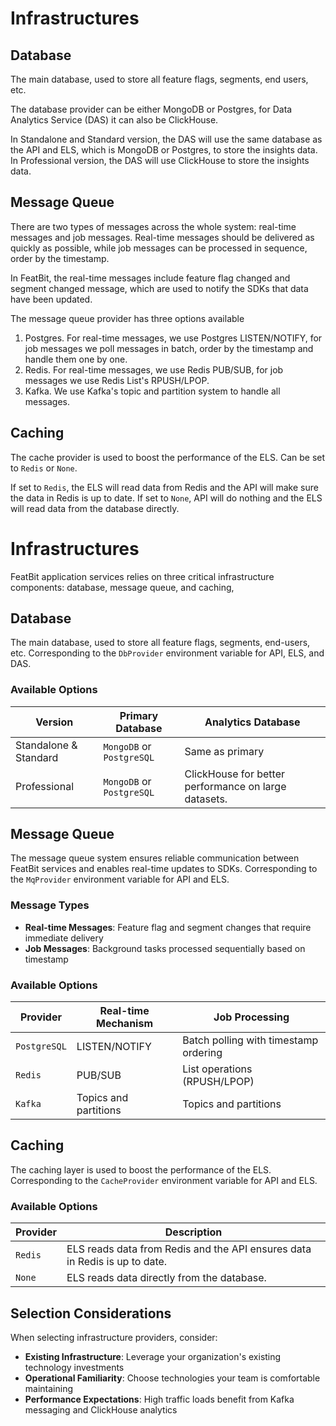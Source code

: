# Infrastructures

## Database

The main database, used to store all feature flags, segments, end users, etc.

The database provider can be either MongoDB or Postgres, for Data Analytics Service (DAS) it can also be ClickHouse.

In Standalone and Standard version, the DAS will use the same database as the API and ELS, which is
MongoDB or Postgres, to store the insights data. In Professional version, the DAS will use ClickHouse
to store the insights data.

## Message Queue

There are two types of messages across the whole system: real-time messages and job messages. Real-time messages should
be delivered as quickly as possible, while job messages can be processed in sequence, order by the timestamp.

In FeatBit, the real-time messages include feature flag changed and segment changed message, which are used to notify
the SDKs that data have been updated.

The message queue provider has three options available

1. Postgres. For real-time messages, we use Postgres LISTEN/NOTIFY, for job messages we poll messages in batch, order by
   the timestamp and handle them one by one.
2. Redis. For real-time messages, we use Redis PUB/SUB, for job messages we use Redis List's RPUSH/LPOP.
3. Kafka. We use Kafka's topic and partition system to handle all messages.

## Caching

The cache provider is used to boost the performance of the ELS. Can be set to `Redis` or `None`.

If set to `Redis`, the ELS will read data from Redis and the API will make sure the data in Redis is up to date.
If set to `None`, API will do nothing and the ELS will read data from the database directly.

# Infrastructures

FeatBit application services relies on three critical infrastructure components: database, message queue, and caching,

## Database

The main database, used to store all feature flags, segments, end-users, etc. Corresponding to the `DbProvider`
environment variable for API, ELS, and DAS.

### Available Options

| Version               | Primary Database          | Analytics Database                                   |
|-----------------------|---------------------------|------------------------------------------------------|
| Standalone & Standard | `MongoDB` or `PostgreSQL` | Same as primary                                      |
| Professional          | `MongoDB` or `PostgreSQL` | ClickHouse for better performance on large datasets. |

## Message Queue

The message queue system ensures reliable communication between FeatBit services and enables real-time updates to SDKs.
Corresponding to the `MqProvider` environment variable for API and ELS.

### Message Types

- **Real-time Messages**: Feature flag and segment changes that require immediate delivery
- **Job Messages**: Background tasks processed sequentially based on timestamp

### Available Options

| Provider     | Real-time Mechanism   | Job Processing                        |
|--------------|-----------------------|---------------------------------------|
| `PostgreSQL` | LISTEN/NOTIFY         | Batch polling with timestamp ordering |
| `Redis`      | PUB/SUB               | List operations (RPUSH/LPOP)          |
| `Kafka`      | Topics and partitions | Topics and partitions                 |

## Caching

The caching layer is used to boost the performance of the ELS. Corresponding to the `CacheProvider` environment variable
for API and ELS.

### Available Options

| Provider | Description                                                                |
|----------|----------------------------------------------------------------------------|
| `Redis`  | ELS reads data from Redis and the API ensures data in Redis is up to date. |
| `None`   | ELS reads data directly from the database.                                 |

## Selection Considerations

When selecting infrastructure providers, consider:

- **Existing Infrastructure**: Leverage your organization's existing technology investments
- **Operational Familiarity**: Choose technologies your team is comfortable maintaining
- **Performance Expectations**: High traffic loads benefit from Kafka messaging and ClickHouse analytics
